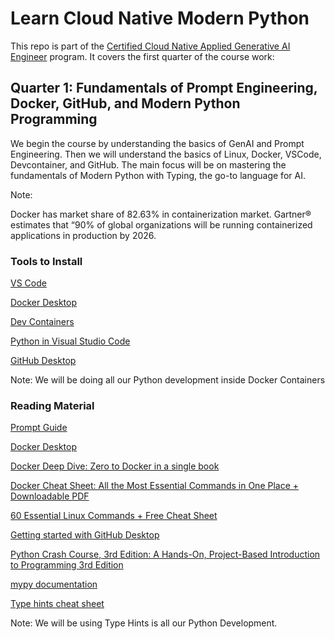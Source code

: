 # Learn Cloud Native Modern Python

This repo is part of the [Certified Cloud Native Applied Generative AI Engineer](https://docs.google.com/document/d/15usu1hkrrRLRjcq_3nCTT-0ljEcgiC44iSdvdqrCprk/edit?usp=sharing) program. It covers the first quarter of the course work:

## Quarter 1: Fundamentals of Prompt Engineering, Docker, GitHub, and Modern Python Programming

We begin the course by understanding the basics of GenAI and Prompt Engineering. Then we will understand the basics of Linux, Docker, VSCode, Devcontainer, and GitHub. The main focus will be on mastering the fundamentals of Modern Python with Typing, the go-to language for AI.

Note:

Docker has market share of 82.63% in containerization market. Gartner® estimates that “90% of global organizations will be running containerized applications in production by 2026.

### Tools to Install

[VS Code](https://code.visualstudio.com/)

[Docker Desktop](https://www.docker.com/products/docker-desktop/)

[Dev Containers](https://code.visualstudio.com/docs/devcontainers/containers)

[Python in Visual Studio Code](https://code.visualstudio.com/docs/languages/python)

[GitHub Desktop](https://desktop.github.com/)

Note: We will be doing all our Python development inside Docker Containers

### Reading Material

[Prompt Guide](https://inthecloud.withgoogle.com/gemini-for-google-workspace-prompt-guide/dl-cd.html)

[Docker Desktop](https://docs.docker.com/desktop/)

[Docker Deep Dive: Zero to Docker in a single book](https://www.amazon.com/Docker-Deep-Dive-Nigel-Poulton-ebook/dp/B01LXWQUFF/ref=sr_1_1)

[Docker Cheat Sheet: All the Most Essential Commands in One Place + Downloadable PDF](https://www.hostinger.com/tutorials/docker-cheat-sheet)

[60 Essential Linux Commands + Free Cheat Sheet](https://www.hostinger.com/tutorials/linux-commands)

[Getting started with GitHub Desktop](https://docs.github.com/en/desktop/overview/getting-started-with-github-desktop)

[Python Crash Course, 3rd Edition: A Hands-On, Project-Based Introduction to Programming 3rd Edition](https://www.amazon.com/Python-Crash-Course-Eric-Matthes/dp/1718502702/ref=sr_1_1)

[mypy documentation](https://mypy.readthedocs.io/en/stable/index.html)

[Type hints cheat sheet](https://mypy.readthedocs.io/en/stable/cheat_sheet_py3.html)

Note: We will be using Type Hints is all our Python Development.
